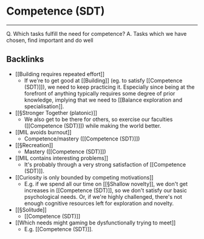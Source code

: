 # Competence (SDT)
---
Q. Which tasks fulfill the need for competence?
A. Tasks which we have chosen, find important and do well

## Backlinks
* [[Building requires repeated effort]]
	* If we're to get good at [[Building]] (eg. to satisfy [[Competence (SDT)]]), we need to keep practicing it. Especially since being at the forefront of anything typically requires some degree of prior knowledge, implying that we need to [[Balance exploration and specialisation]].
* [[§Stronger Together (platonic)]]
	* We also get to be there for others, so exercise our faculties ([[Competence (SDT)]]) while making the world better.
* [[MIL avoids burnout]]
	* Competence/mastery ([[Competence (SDT)]])
* [[§Recreation]]
	* Mastery ([[Competence (SDT)]])
* [[MIL contains interesting problems]]
	* It's probably through a very strong satisfaction of [[Competence (SDT)]].
* [[Curiosity is only bounded by competing motivations]]
	* E.g. if we spend all our time on [[§Shallow novelty]], we don't get increases in [[Competence (SDT)]], so we don't satisfy our basic psychological needs. Or, if we're highly challenged, there's not enough cognitive resources left for exploration and novelty. 
* [[§Solitude]]
	* [[Competence (SDT)]]
* [[Which needs might gaming be dysfunctionally trying to meet]]
	* E.g. [[Competence (SDT)]].

<!-- {BearID:27B43D19-8AE3-41B0-8448-B0D156980F63-17432-00004FC8A50B1618} -->
